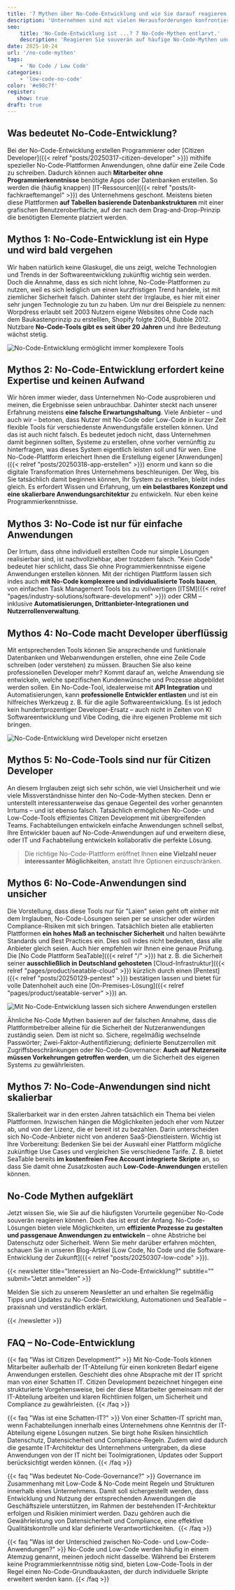 ```yaml
---
title: '7 Mythen über No-Code-Entwicklung und wie Sie darauf reagieren können'
description: 'Unternehmen sind mit vielen Herausforderungen konfrontiert. No-Code-Lösungen sind eine Möglichkeit, um insbesondere auf den IT-Fachkräftemangel zu reagieren. Doch viele Unternehmen zögern bei der Implementierung oder lassen sich von Vorurteilen in die Irre führen. In diesem Artikel klären wir über die 7 häufigsten No-Code Mythen auf.'
seo:
    title: 'No-Code-Entwicklung ist ...? 7 No-Code-Mythen entlarvt.'
    description: 'Reagieren Sie souverän auf häufige No-Code-Mythen und treiben Sie die digitale Transformation Ihres Unternehmens mit No-Code-Entwicklung voran.'
date: 2025-10-24
url: '/no-code-mythen'
tags:
    - 'No Code / Low Code'
categories:
    - 'low-code-no-code'
color: '#e98c7f'
register:
   show: true
draft: true  
---
```


## Was bedeutet No-Code-Entwicklung?

Bei der No-Code-Entwicklung erstellen Programmierer oder [Citizen Developer]({{< relref "posts/20250317-citizen-developer" >}}) mithilfe spezieller No-Code-Plattformen Anwendungen, ohne dafür eine Zeile Code zu schreiben. Dadurch können auch **Mitarbeiter ohne Programmierkenntnisse** benötigte Apps oder Datenbanken erstellen. So werden die (häufig knappen) [IT-Ressourcen]({{< relref "posts/it-fachkraeftemangel" >}}) des Unternehmens geschont. Meistens bieten diese Plattformen **auf Tabellen basierende Datenbankstrukturen** mit einer grafischen Benutzeroberfläche, auf der nach dem Drag-and-Drop-Prinzip die benötigten Elemente platziert werden.

## Mythos 1: No-Code-Entwicklung ist ein Hype und wird bald vergehen

Wir haben natürlich keine Glaskugel, die uns zeigt, welche Technologien und Trends in der Softwareentwicklung zukünftig wichtig sein werden. Doch die Annahme, dass es sich nicht lohne, No-Code-Plattformen zu nutzen, weil es sich lediglich um einen kurzfristigen Trend handele, ist mit ziemlicher Sicherheit falsch. Dahinter steht der Irrglaube, es hier mit einer sehr jungen Technologie zu tun zu haben. Um nur drei Beispiele zu nennen: Worpdress erlaubt seit 2003 Nutzern eigene Websites ohne Code nach dem Baukastenprinzip zu erstelllen, Shopify folgte 2004, Bubble 2012. Nutzbare **No-Code-Tools gibt es seit über 20 Jahren** und ihre Bedeutung wächst stetig.

![No-Code-Entwicklung ermöglicht immer komplexere Tools](no_code_myth_simplicity.png)

## Mythos 2: No-Code-Entwicklung erfordert keine Expertise und keinen Aufwand

Wir hören immer wieder, dass Unternehmen No-Code ausprobieren und meinen, die Ergebnisse seien unbrauchbar. Dahinter steckt nach unserer Erfahrung meistens **eine falsche Erwartungshaltung**. Viele Anbieter – und auch wir – betonen, dass Nutzer mit No-Code oder Low-Code in kurzer Zeit flexible Tools für verschiedenste Anwendungsfälle erstellen können. Und das ist auch nicht falsch. Es bedeutet jedoch nicht, dass Unternehmen damit beginnen sollten, Systeme zu erstellen, ohne vorher vernünftig zu hinterfragen, was dieses System eigentlich leisten soll und für wen. Eine No-Code-Plattform erleichert Ihnen die Erstellung eigener [Anwendungen]({{< relref "posts/20250318-app-erstellen" >}}) enorm und kann so die digitale Transformation Ihres Unternehmens beschleunigen. Der Weg, bis Sie tatsächlich damit beginnen können, Ihr System zu erstellen, bleibt indes gleich. Es erfordert Wissen und Erfahrung, um **ein belastbares Konzept und eine skalierbare Anwendungsarchitektur** zu entwickeln. Nur eben keine Programmierkenntnisse.

## Mythos 3: No-Code ist nur für einfache Anwendungen

Der Irrtum, dass ohne individuell erstellten Code nur simple Lösungen realisierbar sind, ist nachvollziehbar, aber trotzdem falsch. "Kein Code" bedeutet hier schlicht, dass Sie ohne Programmierkenntnisse eigene Anwendungen erstellen können. Mit der richtigen Plattform lassen sich indes auch **mit No-Code komplexere und individualisierte Tools bauen**, von einfachen Task Management Tools bis zu vollwertigen [ITSM]({{< relref "pages/industry-solutions/software-development" >}}) oder CRM – inklusive **Automatisierungen, Drittanbieter-Integrationen und Nutzerrollenverwaltung**.

## Mythos 4: No-Code macht Developer überflüssig

Mit entsprechenden Tools können Sie ansprechende und funktionale Datenbanken und Webanwendungen erstellen, ohne eine Zeile Code schreiben (oder verstehen) zu müssen. Brauchen Sie also keine professionellen Developer mehr? Kommt darauf an, welche Anwendung sie entwickeln, welche spezifischen Kundenwünsche und Prozesse abgebildet werden sollen. Ein No-Code-Tool, idealerweise mit **API Integration** und Automatisierungen, kann **professionelle Entwickler entlasten** und ist ein hilfreiches Werkzeug z. B. für die agile Softwareentwicklung. Es ist jedoch kein hundertprozentiger Developer-Ersatz – auch nicht in Zeiten von KI Softwareentwicklung und Vibe Coding, die ihre eigenen Probleme mit sich bringen.

![No-Code-Entwicklung wird Developer nicht ersetzen](no-code-myth-developer.png)

## Mythos 5: No-Code-Tools sind nur für Citizen Developer

An diesem Irrglauben zeigt sich sehr schön, wie viel Unsicherheit und wie viele Missverständnisse hinter den No-Code-Mythen stecken. Denn er unterstellt interessanterweise das genaue Gegenteil des vorher genannten Irrtums – und ist ebenso falsch. Tatsächlich ermöglichen No-Code- und Low-Code-Tools effizientes Citizen Development mit übergreifenden Teams. Fachabteilungen entwickeln einfache Anwendungen schnell selbst, Ihre Entwickler bauen auf No-Code-Anwendungen auf und erweitern diese, oder IT und Fachabteilung entwickeln kollaborativ die perfekte Lösung. 

> Die richtige No-Code-Plattform eröffnet Ihnen **eine Vielzahl neuer interessanter Möglichkeiten**, anstatt Ihre Optionen einzuschränken.

## Mythos 6: No-Code-Anwendungen sind unsicher

Die Vorstellung, dass diese Tools nur für "Laien" seien geht oft einher mit dem Irrglauben, No-Code-Lösungen seien per se unsicher oder würden Compliance-Risiken mit sich bringen. Tatsächlich bieten alle etablierten Plattformen **ein hohes Maß an technischer Sicherheit** und halten bewährte Standards und Best Practices ein. Dies soll indes nicht bedeuten, dass alle Anbieter gleich seien. Auch hier empfehlen wir Ihnen eine genaue Prüfung. Die [No Code Plattform SeaTable]({{< relref "/" >}}) hat z. B. die Sicherheit seiner **ausschließlich in Deutschland gehosteten** [Cloud-Infrastruktur]({{< relref "pages/product/seatable-cloud" >}}) kürzlich durch einen [Pentest]({{< relref "posts/20250129-pentest" >}}) bestätigen lassen und bietet für volle Datenhoheit auch eine [On-Premises-Lösung]({{< relref "pages/product/seatable-server" >}}) an.

![Mit No-Code-Entwicklung lassen sich sichere Anwendungen erstellen](no-code-myth-security.png)

Ähnliche No-Code Mythen basieren auf der falschen Annahme, dass die Plattformbetreiber alleine für die Sicherheit der Nutzeranwendungen zuständig seien. Dem ist nicht so. Sichere, regelmäßig wechselnde Passwörter; Zwei-Faktor-Authentifizierung; definierte Benutzerrollen mit Zugriffsbeschränkungen oder No-Code-Governance: **Auch auf Nutzerseite müssen Vorkehrungen getroffen werden**, um die Sicherheit des eigenen Systems zu gewährleisten.

## Mythos 7: No-Code-Anwendungen sind nicht skalierbar

Skalierbarkeit war in den ersten Jahren tatsächlich ein Thema bei vielen Plattformen. Inzwischen hängen die Möglichkeiten jedoch eher vom Nutzer ab, und von der Lizenz, die er bereit ist zu bezahlen. Darin unterscheiden sich No-Code-Anbieter nicht von anderen SaaS-Dienstleistern. Wichtig ist Ihre Vorbereitung: Bedenken Sie bei der Auswahl einer Plattform mögliche zukünftige Use Cases und vergleichen Sie verschiedene Tarife. Z. B. bietet SeaTable bereits **im kostenfreien Free Account integrierte Skripte** an, so dass Sie damit ohne Zusatzkosten auch **Low-Code-Anwendungen** erstellen können.

## No-Code Mythen aufgeklärt

Jetzt wissen Sie, wie Sie auf die häufigsten Vorurteile gegenüber No-Code souverän reagieren können. Doch das ist erst der Anfang. No-Code-Lösungen bieten viele Möglichkeiten, um **effiziente Prozesse zu gestalten und passgenaue Anwendungen zu entwickeln** – ohne Abstriche bei Datenschutz oder Sicherheit. Wenn Sie mehr darüber erfahren möchten, schauen Sie in unseren Blog-Artikel [Low Code, No Code und die Software-Entwicklung der Zukunft]({{< relref "posts/20250307-low-code" >}}).

{{< newsletter title="Interessiert an No-Code-Entwicklung?" subtitle="" submit="Jetzt anmelden" >}}

Melden Sie sich zu unserem Newsletter an und erhalten Sie regelmäßig Tipps und Updates zu No-Code-Entwicklung, Automationen und SeaTable – praxisnah und verständlich erklärt.

{{< /newsletter >}}

## FAQ – No-Code-Entwicklung

{{< faq "Was ist Citizen Development?" >}}
Mit No-Code-Tools können Mitarbeiter außerhalb der IT-Abteilung für einen konkreten Bedarf eigene Anwendungen erstellen. Geschieht dies ohne Absprache mit der IT spricht man von einer Schatten IT. Citizen Development bezeichnet hingegen eine strukturierte Vorgehensweise, bei der diese Mitarbeiter gemeinsam mit der IT-Abteilung arbeiten und klaren Richtlinien folgen, um Sicherheit und Compliance zu gewährleisten.
{{< /faq >}}

{{< faq "Was ist eine Schatten-IT?" >}}
Von einer Schatten-IT spricht man, wenn Fachabteilungen innerhalb eines Unternehmens ohne Kenntnis der IT-Abteilung eigene Lösungen nutzen. Sie birgt hohe Risiken hinsichtlich Datenschutz, Datensicherheit und Compliance-Regeln. Zudem wird dadurch die gesamte IT-Architektur des Unternehmens untergraben, da diese Anwendungen von der IT nicht bei Toolmigrationen, Updates oder Support berücksichtigt werden können.
{{< /faq >}}

{{< faq "Was bedeutet No-Code-Governance?" >}}
Governance im Zusammenhang mit Low-Code & No-Code meint Regeln und Strukturen innerhalb eines Unternehmens. Damit soll sichergestellt werden, dass Entwicklung und Nutzung der entsprechenden Anwendungen die Geschäftsziele unterstützen, im Rahmen der bestehenden IT-Architektur erfolgen und Risikien minimiert werden. Dazu gehören auch die Gewährleistung von Datensicherheit und Compliance, eine effektive Qualitätskontrolle und klar definierte Verantwortlichkeiten. 
{{< /faq >}}

{{< faq "Was ist der Unterschied zwischen No-Code- und Low-Code-Anwendungen?" >}}
No-Code und Low-Code werden häufig in einem Atemzug genannt, meinen jedoch nicht dasselbe. Während bei Ersterem keine Programmierkenntnisse nötig sind, bieten Low-Code-Tools in der Regel einen No-Code-Grundbaukasten, der durch individuelle Skripte erweitert werden kann.
{{< /faq >}}
